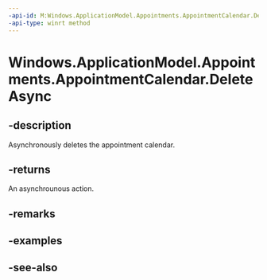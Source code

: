 ```yaml
---
-api-id: M:Windows.ApplicationModel.Appointments.AppointmentCalendar.DeleteAsync
-api-type: winrt method
---
```


<!-- Method syntax
public Windows.Foundation.IAsyncAction DeleteAsync()
-->

# Windows.ApplicationModel.Appointments.AppointmentCalendar.DeleteAsync

## -description
Asynchronously deletes the appointment calendar.

## -returns
An asynchrounous action.

## -remarks

## -examples

## -see-also
